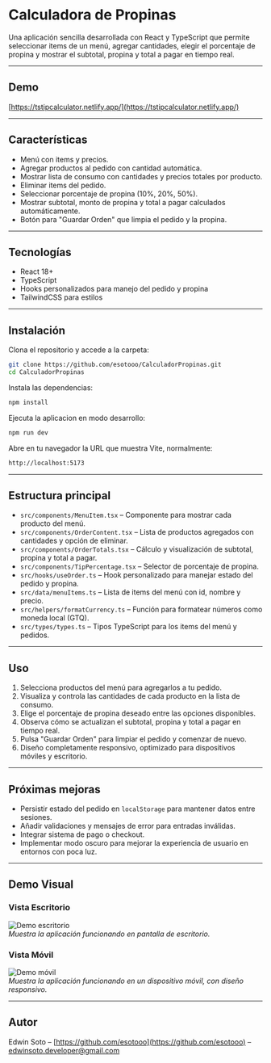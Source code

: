 # Calculadora de Propinas

Una aplicación sencilla desarrollada con React y TypeScript que permite seleccionar items de un menú, agregar cantidades, elegir el porcentaje de propina y mostrar el subtotal, propina y total a pagar en tiempo real.


---

## Demo

[https://tstipcalculator.netlify.app/](https://tstipcalculator.netlify.app/)

---

## Características

- Menú con items y precios.
- Agregar productos al pedido con cantidad automática.
- Mostrar lista de consumo con cantidades y precios totales por producto.
- Eliminar items del pedido.
- Seleccionar porcentaje de propina (10%, 20%, 50%).
- Mostrar subtotal, monto de propina y total a pagar calculados automáticamente.
- Botón para "Guardar Orden" que limpia el pedido y la propina.

---

## Tecnologías

- React 18+
- TypeScript
- Hooks personalizados para manejo del pedido y propina
- TailwindCSS para estilos

---

## Instalación

Clona el repositorio y accede a la carpeta:

```bash
git clone https://github.com/esotooo/CalculadorPropinas.git
cd CalculadorPropinas
```

Instala las dependencias:

```bash
npm install
```

Ejecuta la aplicacion en modo desarrollo:

```bash
npm run dev
```

Abre en tu navegador la URL que muestra Vite, normalmente:

```bash
http://localhost:5173
```
---

## Estructura principal

- `src/components/MenuItem.tsx` – Componente para mostrar cada producto del menú.
- `src/components/OrderContent.tsx` – Lista de productos agregados con cantidades y opción de eliminar.
- `src/components/OrderTotals.tsx` – Cálculo y visualización de subtotal, propina y total a pagar.
- `src/components/TipPercentage.tsx` – Selector de porcentaje de propina.
- `src/hooks/useOrder.ts` – Hook personalizado para manejar estado del pedido y propina.
- `src/data/menuItems.ts` – Lista de items del menú con id, nombre y precio.
- `src/helpers/formatCurrency.ts` – Función para formatear números como moneda local (GTQ).
- `src/types/types.ts` – Tipos TypeScript para los items del menú y pedidos.

---

## Uso

1. Selecciona productos del menú para agregarlos a tu pedido.
2. Visualiza y controla las cantidades de cada producto en la lista de consumo.
3. Elige el porcentaje de propina deseado entre las opciones disponibles.
4. Observa cómo se actualizan el subtotal, propina y total a pagar en tiempo real.
5. Pulsa "Guardar Orden" para limpiar el pedido y comenzar de nuevo.
6. Diseño completamente responsivo, optimizado para dispositivos móviles y escritorio.


---

## Próximas mejoras

- Persistir estado del pedido en `localStorage` para mantener datos entre sesiones.
- Añadir validaciones y mensajes de error para entradas inválidas.
- Integrar sistema de pago o checkout.
- Implementar modo oscuro para mejorar la experiencia de usuario en entornos con poca luz.

---

## Demo Visual

### Vista Escritorio
![Demo escritorio](./img/propinasDesktop.gif)  
*Muestra la aplicación funcionando en pantalla de escritorio.*

### Vista Móvil
![Demo móvil](./img/propinasMobile%2017.35.11.gif)  
*Muestra la aplicación funcionando en un dispositivo móvil, con diseño responsivo.*

---

## Autor

Edwin Soto – [https://github.com/esotooo](https://github.com/esotooo) – edwinsoto.developer@gmail.com

